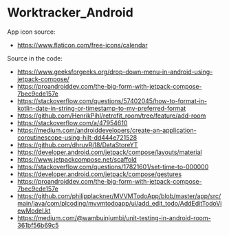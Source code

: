 # Worktracker_Android

App icon source:
 - https://www.flaticon.com/free-icons/calendar

Source in the code:
 - https://www.geeksforgeeks.org/drop-down-menu-in-android-using-jetpack-compose/
 - https://proandroiddev.com/the-big-form-with-jetpack-compose-7bec9cde157e
 - https://stackoverflow.com/questions/57402045/how-to-format-in-kotlin-date-in-string-or-timestamp-to-my-preferred-format
 - https://github.com/HenrikPihl/retrofit_room/tree/feature/add-room
 - https://stackoverflow.com/a/47954610
 - https://medium.com/androiddevelopers/create-an-application-coroutinescope-using-hilt-dd444e721528
 - https://github.com/dhruvRj18/DataStoreYT
 - https://developer.android.com/jetpack/compose/layouts/material
 - https://www.jetpackcompose.net/scaffold
 - https://stackoverflow.com/questions/17821601/set-time-to-000000
 - https://developer.android.com/jetpack/compose/gestures
 - https://proandroiddev.com/the-big-form-with-jetpack-compose-7bec9cde157e
 - https://github.com/philipplackner/MVVMTodoApp/blob/master/app/src/main/java/com/plcoding/mvvmtodoapp/ui/add_edit_todo/AddEditTodoViewModel.kt
 - https://medium.com/@wambuinjumbi/unit-testing-in-android-room-361bf56b69c5

